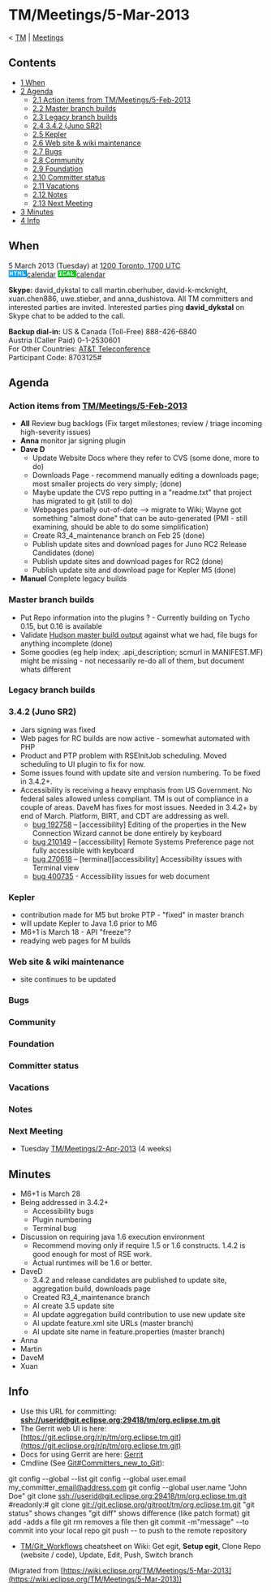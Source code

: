 

TM/Meetings/5-Mar-2013
======================

< [TM](./TM "TM")‎ | [Meetings](./Meetings "TM/Meetings")

Contents
--------

*   [1 When](#When)
*   [2 Agenda](#Agenda)
    *   [2.1 Action items from TM/Meetings/5-Feb-2013](#Action-items-from-TM.2FMeetings.2F5-Feb-2013)
    *   [2.2 Master branch builds](#Master-branch-builds)
    *   [2.3 Legacy branch builds](#Legacy-branch-builds)
    *   [2.4 3.4.2 (Juno SR2)](#3.4.2-.28Juno-SR2.29)
    *   [2.5 Kepler](#Kepler)
    *   [2.6 Web site & wiki maintenance](#Web-site-.26-wiki-maintenance)
    *   [2.7 Bugs](#Bugs)
    *   [2.8 Community](#Community)
    *   [2.9 Foundation](#Foundation)
    *   [2.10 Committer status](#Committer-status)
    *   [2.11 Vacations](#Vacations)
    *   [2.12 Notes](#Notes)
    *   [2.13 Next Meeting](#Next-Meeting)
*   [3 Minutes](#Minutes)
*   [4 Info](#Info)

When
----

5 March 2013 (Tuesday) at [1200 Toronto, 1700 UTC](http://www.timeanddate.com/worldclock/fixedtime.html?msg=Eclipse+TM+March+Committer+Call&iso=20130305T12&p1=250&ah=1)  
![Html.gif](./images/Html.gif)[calendar](http://www.google.com/calendar/embed?src=vn70im36r00qeusu8nme50cils@group.calendar.google.com&ctz=Canada/Toronto) ![Ical.gif](./images/Ical.gif)[calendar](http://www.google.com/calendar/ical/vn70im36r00qeusu8nme50cils@group.calendar.google.com/public/basic.ics)

**Skype:** david\_dykstal to call martin.oberhuber, david-k-mcknight, xuan.chen886, uwe.stieber, and anna\_dushistova. All TM committers and interested parties are invited. Interested parties ping **david_dykstal** on Skype chat to be added to the call.

**Backup dial-in:** US & Canada (Toll-Free) 888-426-6840  
Austria (Caller Paid) 0-1-2530601  
For Other Countries: [AT&T Teleconference](https://www.teleconference.att.com/servlet/glbAccess?process=1&accessCode=8703125&accessNumber=2158616239)  
Participant Code: 8703125#

Agenda
------

### Action items from [TM/Meetings/5-Feb-2013](./5-Feb-2013 "TM/Meetings/5-Feb-2013")

*   **All** Review bug backlogs (Fix target milestones; review / triage incoming high-severity issues)
*   **Anna** monitor jar signing plugin
*   **Dave D**
    *   Update Website Docs where they refer to CVS (some done, more to do)
    *   Downloads Page - recommend manually editing a downloads page; most smaller projects do very simply; (done)
    *   Maybe update the CVS repo putting in a "readme.txt" that project has migrated to git (still to do)
    *   Webpages partially out-of-date --> migrate to Wiki; Wayne got something "almost done" that can be auto-generated (PMI - still examining, should be able to do some simplification)
    *   Create R3\_4\_maintenance branch on Feb 25 (done)
    *   Publish update sites and download pages for Juno RC2 Release Candidates (done)
    *   Publish update sites and download pages for RC2 (done)
    *   Publish update site and download page for Kepler M5 (done)
*   **Manuel** Complete legacy builds

### Master branch builds

*   Put Repo information into the plugins ? - Currently building on Tycho 0.15, but 0.16 is available
*   Validate [Hudson master build output](https://hudson.eclipse.org/hudson/job/tm-master-nightly/) against what we had, file bugs for anything incomplete (done)
*   Some goodies (eg help index; .api_description; scmurl in MANIFEST.MF) might be missing - not necessarily re-do all of them, but document whats different

### Legacy branch builds

### 3.4.2 (Juno SR2)

*   Jars signing was fixed
*   Web pages for RC builds are now active - somewhat automated with PHP
*   Product and PTP problem with RSEInitJob scheduling. Moved scheduling to UI plugin to fix for now.
*   Some issues found with update site and version numbering. To be fixed in 3.4.2+.
*   Accessibility is receiving a heavy emphasis from US Government. No federal sales allowed unless compliant. TM is out of compliance in a couple of areas. DaveM has fixes for most issues. Needed in 3.4.2+ by end of March. Platform, BIRT, and CDT are addressing as well.
    *   [bug 192758](https://bugs.eclipse.org/bugs/show_bug.cgi?id=192758) – \[accessibility\] Editing of the properties in the New Connection Wizard cannot be done entirely by keyboard
    *   [bug 210149](https://bugs.eclipse.org/bugs/show_bug.cgi?id=210149) – \[accessibility\] Remote Systems Preference page not fully accessible with keyboard
    *   [bug 270618](https://bugs.eclipse.org/bugs/show_bug.cgi?id=270618) – \[terminal\]\[accessibility\] Accessibility issues with Terminal view
    *   [bug 400735](https://bugs.eclipse.org/bugs/show_bug.cgi?id=400735) \- Accessibility issues for web document

### Kepler

*   contribution made for M5 but broke PTP - "fixed" in master branch
*   will update Kepler to Java 1.6 prior to M6
*   M6+1 is March 18 - API "freeze"?
*   readying web pages for M builds

### Web site & wiki maintenance

*   site continues to be updated

### Bugs

### Community

### Foundation

### Committer status

### Vacations

### Notes

### Next Meeting

*   Tuesday [TM/Meetings/2-Apr-2013](./2-Apr-2013 "TM/Meetings/2-Apr-2013") (4 weeks)

Minutes
-------

*   M6+1 is March 28
*   Being addressed in 3.4.2+
    *   Accessibility bugs
    *   Plugin numbering
    *   Terminal bug
*   Discussion on requiring java 1.6 execution environment
    *   Recommend moving only if require 1.5 or 1.6 constructs. 1.4.2 is good enough for most of RSE work.
    *   Actual runtimes will be 1.6 or better.
*   DaveD
    *   3.4.2 and release candidates are published to update site, aggregation build, downloads page
    *   Created R3\_4\_maintenance branch
    *   AI create 3.5 update site
    *   AI update aggregation build contribution to use new update site
    *   AI update feature.xml site URLs (master branch)
    *   AI update site name in feature.properties (master branch)
*   Anna
*   Martin
*   DaveM
*   Xuan

Info
----

*   Use this URL for committing: **[ssh://userid@git.eclipse.org:29418/tm/org.eclipse.tm.git](ssh://userid@git.eclipse.org:29418/tm/org.eclipse.tm.git)**
*   The Gerrit web UI is here: [https://git.eclipse.org/r/p/tm/org.eclipse.tm.git](https://git.eclipse.org/r/p/tm/org.eclipse.tm.git)
*   Docs for using Gerrit are here: [Gerrit](https://wiki.eclipse.org/Gerrit "Gerrit")
*   Cmdline (See [Git#Committers\_new\_to_Git](https://wiki.eclipse.org/Git#Committers_new_to_Git "Git")):

  git config --global --list
  git config --global user.email my\_committer\_email@address.com
  git config --global user.name "John Doe"
  git clone [ssh://userid@git.eclipse.org:29418/tm/org.eclipse.tm.git](ssh://userid@git.eclipse.org:29418/tm/org.eclipse.tm.git)
  #readonly:# git clone [git://git.eclipse.org/gitroot/tm/org.eclipse.tm.git](git://git.eclipse.org/gitroot/tm/org.eclipse.tm.git)
  <make changes>
  "git status" shows changes
  "git diff" shows difference (like patch format)
  git add <filename> -adds a file
  git rm <filename> removes a file
  then git commit -m"message" --to commit into your local repo
  git push -- to push to the remote repository

*   [TM/Git_Workflows](./Git_Workflows "TM/Git Workflows") cheatsheet on Wiki: Get egit, **Setup egit**, Clone Repo (website / code), Update, Edit, Push, Switch branch


(Migrated from [https://wiki.eclipse.org/TM/Meetings/5-Mar-2013](https://wiki.eclipse.org/TM/Meetings/5-Mar-2013))